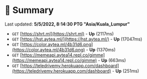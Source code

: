 # 📖 Summary
Last updated: **5/5/2022, 8:14:30 PTG "Asia/Kuala_Lumpur"**

- `GET` [https://shrt.ml](https://shrt.ml) - **Up** (2117ms)
- `GET` [https://hst.aytea.ml/](https://hst.aytea.ml/) - **Up** (17047ms)
- `GET` [https://color.aytea.ml/4b31d6.png](https://color.aytea.ml/4b31d6.png) - **Up** (1370ms)
- `GET` [https://memeapi.aytea14.repl.co/gimme](https://memeapi.aytea14.repl.co/gimme) - **Up** (663ms)
- `GET` [https://teledrivemy.herokuapp.com/dashboard](https://teledrivemy.herokuapp.com/dashboard) - **Up** (251ms)
